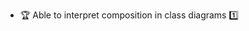 * <span id="outcome-classDiagrams-composition-one">:trophy: Able to interpret composition in class diagrams :one:</span>
